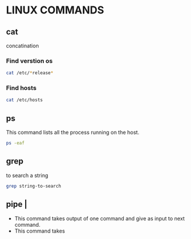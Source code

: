# LINUX COMMANDS

## cat

concatination

### Find verstion os

```sh
cat /etc/*release*
```

### Find hosts

```sh
cat /etc/hosts
```

## ps

This command lists all the process running on the host.

```sh
ps -eaf
```

## grep

to search a string

```sh
grep string-to-search
```

## pipe |

- This command takes output of one command and give as input to next command.
- This command takes 
